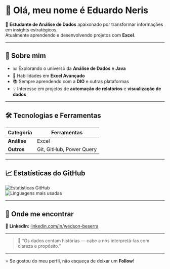 # 👋 Olá, meu nome é Eduardo Neris 

🎯 **Estudante de Análise de Dados** apaixonado por transformar informações em insights estratégicos.  
Atualmente aprendendo e desenvolvendo projetos com **Excel**.  

---

## 🚀 Sobre mim  
- 📊 Explorando o universo da **Análise de Dados** e **Java**  
- 🧩 Habilidades em **Excel Avançado**  
- 📚 Sempre aprendendo com a **DIO** e outras plataformas  
- 💡 Interesse em projetos de **automação de relatórios** e **visualização de dados**  

---

## 🛠️ Tecnologias e Ferramentas  

| Categoria | Ferramentas |
|------------|-------------|
| **Análise** | Excel |
| **Outros** | Git, GitHub, Power Query |

---

## 📈 Estatísticas do GitHub  

![Estatísticas GitHub](https://github-readme-stats.vercel.app/api?username=eduneris&show_icons=true&theme=tokyonight)  
![Linguagens mais usadas](https://github-readme-stats.vercel.app/api/top-langs/?username=eduneris&layout=compact&theme=tokyonight)

---

## 💼 Onde me encontrar  

🔗 **LinkedIn:** [linkedin.com/in/wedson-beserra](https://linkedin.com/in/wedson-beserra)  
 

---

> 💬 “Os dados contam histórias — cabe a nós interpretá-las com clareza e propósito.”

---

⭐ Se gostou do meu perfil, não esqueça de deixar um **Follow**!
